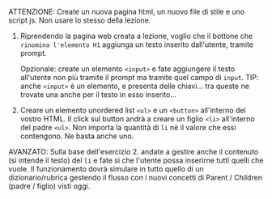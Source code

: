 ATTENZIONE:
Create un nuova pagina html, un nuovo file di stile e uno script js.
Non usare lo stesso della lezione.

1. Riprendendo la pagina web creata a lezione, voglio che il bottone che `rinomina l'elemento H1`
   aggiunga un testo inserito dall'utente, tramite prompt.

   Opzionale: create un elemento `<input>` e fate aggiungere il testo all'utente non più tramite
   il prompt ma tramite quel campo di `input`.
   TIP: anche `<input>` è un elemento, e presenta delle chiavi...
   tra queste ne trovate una anche per il testo in esso inserito...

2. Creare un elemento unordered list `<ul>` e un `<button>` all'interno del vostro HTML.
   Il click sul button andrà a creare un figlio `<li>` all'interno del padre `<ul>`.
   Non importa la quantità di `li` nè il valore che essi contengono. Ne basta anche uno.

AVANZATO:
Sulla base dell'esercizio 2. andate a gestire anche il contenuto (si intende il testo) del `li` e fate si
che l'utente possa inserirne tutti quelli che vuole. Il funzionamento dovrà simulare in tutto quello di
un dizionario/rubrica gestendo il flusso con i nuovi concetti di Parent / Children (padre / figlio)
visti oggi.